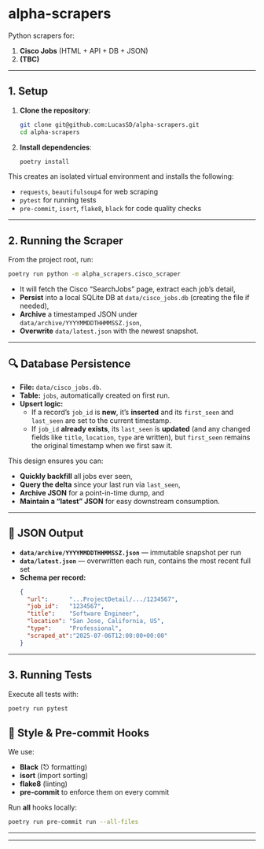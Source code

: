 # alpha-scrapers

Python scrapers for:

1. **Cisco Jobs** (HTML + API + DB + JSON)
2. **(TBC)**

---

## 1. Setup

1. **Clone the repository**:
   ```bash
   git clone git@github.com:LucasSD/alpha-scrapers.git
   cd alpha-scrapers
   ```

2. **Install dependencies**:
   ```bash
   poetry install
   ```

This creates an isolated virtual environment and installs the following:
- `requests`, `beautifulsoup4` for web scraping
- `pytest` for running tests
- `pre-commit`, `isort`, `flake8`, `black` for code quality checks

---

## 2. Running the Scraper

From the project root, run:
```bash
poetry run python -m alpha_scrapers.cisco_scraper
```

- It will fetch the Cisco “SearchJobs” page, extract each job’s detail,
- **Persist** into a local SQLite DB at `data/cisco_jobs.db` (creating the file if needed),
- **Archive** a timestamped JSON under `data/archive/YYYYMMDDTHHMMSSZ.json`,
- **Overwrite** `data/latest.json` with the newest snapshot.

---

## 🔍 Database Persistence

- **File:** `data/cisco_jobs.db`.
- **Table:** `jobs`, automatically created on first run.
- **Upsert logic:**
  - If a record’s `job_id` is **new**, it’s **inserted** and its `first_seen` and `last_seen` are set to the current timestamp.
  - If `job_id` **already exists**, its `last_seen` is **updated** (and any changed fields like `title`, `location`, `type` are written), but `first_seen` remains the original timestamp when we first saw it.

This design ensures you can:
- **Quickly backfill** all jobs ever seen,
- **Query the delta** since your last run via `last_seen`,
- **Archive JSON** for a point-in-time dump, and
- **Maintain a “latest” JSON** for easy downstream consumption.

---

## 📁 JSON Output

- **`data/archive/YYYYMMDDTHHMMSSZ.json`** — immutable snapshot per run
- **`data/latest.json`** — overwritten each run, contains the most recent full set
- **Schema per record:**
  ```json
  {
    "url":      "...ProjectDetail/.../1234567",
    "job_id":   "1234567",
    "title":    "Software Engineer",
    "location": "San Jose, California, US",
    "type":     "Professional",
    "scraped_at":"2025-07-06T12:00:00+00:00"
  }
  ```

---

## 3. Running Tests

Execute all tests with:
```bash
poetry run pytest
```

## 📝 Style & Pre-commit Hooks

We use:

- **Black** (⎋ formatting)
- **isort** (import sorting)
- **flake8** (linting)
- **pre-commit** to enforce them on every commit

Run **all** hooks locally:

```bash
poetry run pre-commit run --all-files
```

---

---
